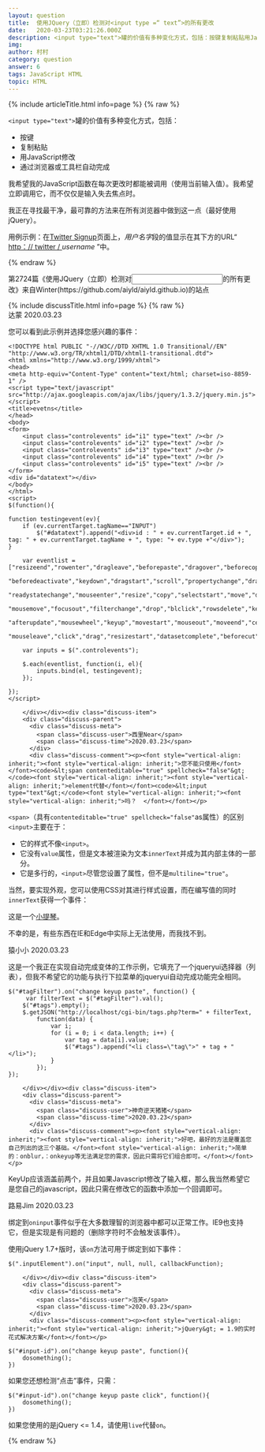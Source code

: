 ```yaml
---
layout: question
title:  使用JQuery（立即）检测对<input type =“ text”>的所有更改
date:   2020-03-23T03:21:26.000Z
description: <input type="text">罐的价值有多种变化方式，包括：按键复制粘贴用JavaScript修改通过浏览器或工具栏自动完成我希...
img: 
author: 村村
category: question
answer: 6
tags: JavaScript HTML
topic: HTML
---
```

<div class="article-root">
  <div class="article">
    {% include articleTitle.html info=page %}
    {% raw %}
    <div class="article-content"><p><font style="vertical-align: inherit;"></font><code>&lt;input type="text"&gt;</code><font style="vertical-align: inherit;"><font style="vertical-align: inherit;">罐</font><font style="vertical-align: inherit;">的价值有多种</font><font style="vertical-align: inherit;">变化方式，包括：</font></font></p>

<ul>
<li><font style="vertical-align: inherit;"><font style="vertical-align: inherit;">按键</font></font></li>
<li><font style="vertical-align: inherit;"><font style="vertical-align: inherit;">复制粘贴</font></font></li>
<li><font style="vertical-align: inherit;"><font style="vertical-align: inherit;">用JavaScript修改</font></font></li>
<li><font style="vertical-align: inherit;"><font style="vertical-align: inherit;">通过浏览器或工具栏自动完成</font></font></li>
</ul>

<p><font style="vertical-align: inherit;"><font style="vertical-align: inherit;">我希望我的JavaScript函数在每次更改时都能被调用（使用当前输入值）。</font><font style="vertical-align: inherit;">我希望立即调用它，而不仅仅是输入失去焦点时。</font></font></p>

<p><font style="vertical-align: inherit;"><font style="vertical-align: inherit;">我正在寻找最干净，最可靠的方法来在所有浏览器中做到这一点（最好使用jQuery）。</font></font></p>

<p><font style="vertical-align: inherit;"><font style="vertical-align: inherit;">用例示例：在</font></font><a href="http://twitter.com/signup" rel="noreferrer"><font style="vertical-align: inherit;"><font style="vertical-align: inherit;">Twitter Signup</font></font></a><font style="vertical-align: inherit;"><font style="vertical-align: inherit;">页面上，</font></font><em><font style="vertical-align: inherit;"><font style="vertical-align: inherit;">用户名字</font></font></em><font style="vertical-align: inherit;"><font style="vertical-align: inherit;">段的值显示在其</font><font style="vertical-align: inherit;">下方</font><font style="vertical-align: inherit;">的URL“ </font></font><a href="http://twitter/" rel="noreferrer"><font style="vertical-align: inherit;"><font style="vertical-align: inherit;">http：// twitter / </font></font></a><em><font style="vertical-align: inherit;"><font style="vertical-align: inherit;">username</font></font></em><font style="vertical-align: inherit;"><font style="vertical-align: inherit;"> ”中。</font></font></p></div>
    {% endraw %}
  </div>
  <p class="winter_mark">第2724篇《使用JQuery（立即）检测对<input type =“ text”>的所有更改》来自Winter(https://github.com/aiyld/aiyld.github.io)的站点</p>
  <div class="discuss-wrapper">
    {% include discussTitle.html info=page %}
    {% raw %}
    <div class="discuss-list">
    <div class="discuss-item">
        <div class="discuss-parent">
          <div class="discuss-meta">
            <span class="discuss-user">达蒙</span>
            <span class="discuss-time">2020.03.23</span>
          </div>
          <div class="discuss-comment"><p><font style="vertical-align: inherit;"><font style="vertical-align: inherit;">您可以看到此示例并选择您感兴趣的事件：</font></font></p>

<pre><code>&lt;!DOCTYPE html PUBLIC "-//W3C//DTD XHTML 1.0 Transitional//EN" "http://www.w3.org/TR/xhtml1/DTD/xhtml1-transitional.dtd"&gt;<font></font>
&lt;html xmlns="http://www.w3.org/1999/xhtml"&gt;<font></font>
&lt;head&gt;<font></font>
&lt;meta http-equiv="Content-Type" content="text/html; charset=iso-8859-1" /&gt;<font></font>
&lt;script type="text/javascript" src="http://ajax.googleapis.com/ajax/libs/jquery/1.3.2/jquery.min.js"&gt;&lt;/script&gt; <font></font>
&lt;title&gt;evetns&lt;/title&gt;<font></font>
&lt;/head&gt;<font></font>
&lt;body&gt;<font></font>
&lt;form&gt;<font></font>
    &lt;input class="controlevents" id="i1" type="text" /&gt;&lt;br /&gt;<font></font>
    &lt;input class="controlevents" id="i2" type="text" /&gt;&lt;br /&gt;<font></font>
    &lt;input class="controlevents" id="i3" type="text" /&gt;&lt;br /&gt;<font></font>
    &lt;input class="controlevents" id="i4" type="text" /&gt;&lt;br /&gt;<font></font>
    &lt;input class="controlevents" id="i5" type="text" /&gt;&lt;br /&gt;<font></font>
&lt;/form&gt;<font></font>
&lt;div id="datatext"&gt;&lt;/div&gt;<font></font>
&lt;/body&gt;<font></font>
&lt;/html&gt;<font></font>
&lt;script&gt;<font></font>
$(function(){<font></font>
<font></font>
function testingevent(ev){<font></font>
    if (ev.currentTarget.tagName=="INPUT")<font></font>
        $("#datatext").append("&lt;div&gt;id : " + ev.currentTarget.id + ", tag: " + ev.currentTarget.tagName + ", type: "+ ev.type +"&lt;/div&gt;");<font></font>
}   <font></font>
<font></font>
    var eventlist = ["resizeend","rowenter","dragleave","beforepaste","dragover","beforecopy","page","beforeactivate","beforeeditfocus","controlselect","blur",<font></font>
                    "beforedeactivate","keydown","dragstart","scroll","propertychange","dragenter","rowsinserted","mouseup","contextmenu","beforeupdate",<font></font>
                    "readystatechange","mouseenter","resize","copy","selectstart","move","dragend","rowexit","activate","focus","focusin","mouseover","cut",<font></font>
                    "mousemove","focusout","filterchange","drop","blclick","rowsdelete","keypress","losecapture","deactivate","datasetchanged","dataavailable",<font></font>
                    "afterupdate","mousewheel","keyup","movestart","mouseout","moveend","cellchange","layoutcomplete","help","errorupdate","mousedown","paste",<font></font>
                    "mouseleave","click","drag","resizestart","datasetcomplete","beforecut","change","error","abort","load","select"];<font></font>
<font></font>
    var inputs = $(".controlevents");<font></font>
<font></font>
    $.each(eventlist, function(i, el){<font></font>
        inputs.bind(el, testingevent);<font></font>
    });<font></font>
<font></font>
});<font></font>
&lt;/script&gt;<font></font>
</code></pre></div>
        </div></div><div class="discuss-item">
        <div class="discuss-parent">
          <div class="discuss-meta">
            <span class="discuss-user">西里Near</span>
            <span class="discuss-time">2020.03.23</span>
          </div>
          <div class="discuss-comment"><p><font style="vertical-align: inherit;"><font style="vertical-align: inherit;">您不能只使用</font></font><code>&lt;span contenteditable="true" spellcheck="false"&gt;</code><font style="vertical-align: inherit;"><font style="vertical-align: inherit;">element代替</font></font><code>&lt;input type="text"&gt;</code><font style="vertical-align: inherit;"><font style="vertical-align: inherit;">吗？  </font></font></p>

<p><code>&lt;span&gt;</code><font style="vertical-align: inherit;"><font style="vertical-align: inherit;">（具有</font></font><code>contenteditable="true" spellcheck="false"</code><font style="vertical-align: inherit;"><font style="vertical-align: inherit;">as属性）的区别</font></font><code>&lt;input&gt;</code><font style="vertical-align: inherit;"><font style="vertical-align: inherit;">主要在于：</font></font></p>

<ul>
<li><font style="vertical-align: inherit;"><font style="vertical-align: inherit;">它的样式不像</font></font><code>&lt;input&gt;</code><font style="vertical-align: inherit;"><font style="vertical-align: inherit;">。</font></font></li>
<li><font style="vertical-align: inherit;"><font style="vertical-align: inherit;">它没有</font></font><code>value</code><font style="vertical-align: inherit;"><font style="vertical-align: inherit;">属性，但是文本被渲染为文本</font></font><code>innerText</code><font style="vertical-align: inherit;"><font style="vertical-align: inherit;">并成为其内部主体的一部分。  </font></font></li>
<li><font style="vertical-align: inherit;"><font style="vertical-align: inherit;">它是多行的，</font></font><code>&lt;input&gt;</code><font style="vertical-align: inherit;"><font style="vertical-align: inherit;">尽管您设置了属性，但不是</font></font><code>multiline="true"</code><font style="vertical-align: inherit;"><font style="vertical-align: inherit;">。</font></font></li>
</ul>

<p><font style="vertical-align: inherit;"><font style="vertical-align: inherit;">当然，要实现外观，您可以使用CSS对其进行样式设置，而在编写值的同时</font></font><code>innerText</code><font style="vertical-align: inherit;"><font style="vertical-align: inherit;">获得一个事件：</font></font></p>

<p><font style="vertical-align: inherit;"><font style="vertical-align: inherit;">这是一个</font></font><a href="https://jsfiddle.net/zs9168ac/" rel="nofollow noreferrer"><font style="vertical-align: inherit;"><font style="vertical-align: inherit;">小提琴</font></font></a><font style="vertical-align: inherit;"><font style="vertical-align: inherit;">。</font></font></p>

<p><font style="vertical-align: inherit;"><font style="vertical-align: inherit;">不幸的是，有些东西在IE和Edge中实际上无法使用，而我找不到。</font></font></p></div>
        </div></div><div class="discuss-item">
        <div class="discuss-parent">
          <div class="discuss-meta">
            <span class="discuss-user">猿小小</span>
            <span class="discuss-time">2020.03.23</span>
          </div>
          <div class="discuss-comment"><p><font style="vertical-align: inherit;"><font style="vertical-align: inherit;">这是一个我正在实现自动完成变体的工作示例，它填充了一个jqueryui选择器（列表），但我不希望它的功能与执行下拉菜单的jqueryui自动完成功能完全相同。</font></font></p>

<pre><code>$("#tagFilter").on("change keyup paste", function() {<font></font>
     var filterText = $("#tagFilter").val();<font></font>
    $("#tags").empty();<font></font>
    $.getJSON("http://localhost/cgi-bin/tags.php?term=" + filterText,<font></font>
        function(data) {<font></font>
            var i;<font></font>
            for (i = 0; i &lt; data.length; i++) {<font></font>
                var tag = data[i].value;<font></font>
                $("#tags").append("&lt;li class=\"tag\"&gt;" + tag + "&lt;/li&gt;");<font></font>
            }<font></font>
        }); <font></font>
});<font></font>
</code></pre></div>
        </div></div><div class="discuss-item">
        <div class="discuss-parent">
          <div class="discuss-meta">
            <span class="discuss-user">神奇逆天猪猪</span>
            <span class="discuss-time">2020.03.23</span>
          </div>
          <div class="discuss-comment"><p><font style="vertical-align: inherit;"><font style="vertical-align: inherit;">好吧，最好的方法是覆盖您自己列出的这三个基础。</font><font style="vertical-align: inherit;">简单的：onblur，：onkeyup等无法满足您的需求，因此只需将它们组合即可。</font></font></p>

<p><font style="vertical-align: inherit;"><font style="vertical-align: inherit;">KeyUp应该涵盖前两个，并且如果Javascript修改了输入框，那么我当然希望它是您自己的javascript，因此只需在修改它的函数中添加一个回调即可。</font></font></p></div>
        </div></div><div class="discuss-item">
        <div class="discuss-parent">
          <div class="discuss-meta">
            <span class="discuss-user">路易Jim</span>
            <span class="discuss-time">2020.03.23</span>
          </div>
          <div class="discuss-comment"><p><font style="vertical-align: inherit;"><font style="vertical-align: inherit;">绑定到</font></font><code>oninput</code><font style="vertical-align: inherit;"><font style="vertical-align: inherit;">事件似乎在大多数理智的浏览器中都可以正常工作。</font><font style="vertical-align: inherit;">IE9也支持它，但是实现是有问题的（删除字符时不会触发该事件）。</font></font></p>

<p><font style="vertical-align: inherit;"><font style="vertical-align: inherit;">使用jQuery 1.7+版时，该</font></font><code>on</code><font style="vertical-align: inherit;"><font style="vertical-align: inherit;">方法可用于绑定到如下事件：</font></font></p>

<pre><code>$(".inputElement").on("input", null, null, callbackFunction);
</code></pre></div>
        </div></div><div class="discuss-item">
        <div class="discuss-parent">
          <div class="discuss-meta">
            <span class="discuss-user">泡芙</span>
            <span class="discuss-time">2020.03.23</span>
          </div>
          <div class="discuss-comment"><p><font style="vertical-align: inherit;"><font style="vertical-align: inherit;">jQuery&gt; = 1.9的实时花式解决方案</font></font></p>

<pre><code>$("#input-id").on("change keyup paste", function(){<font></font>
    dosomething();<font></font>
})<font></font>
</code></pre>

<p><font style="vertical-align: inherit;"><font style="vertical-align: inherit;">如果您还想检测“点击”事件，只需：</font></font></p>

<pre><code>$("#input-id").on("change keyup paste click", function(){<font></font>
    dosomething();<font></font>
})<font></font>
</code></pre>

<p><font style="vertical-align: inherit;"><font style="vertical-align: inherit;">如果您使用的是jQuery &lt;= 1.4，请使用</font></font><code>live</code><font style="vertical-align: inherit;"><font style="vertical-align: inherit;">代替</font></font><code>on</code><font style="vertical-align: inherit;"><font style="vertical-align: inherit;">。</font></font></p></div>
        </div></div>
    </div>
    {% endraw %}
  </div>
<div>
